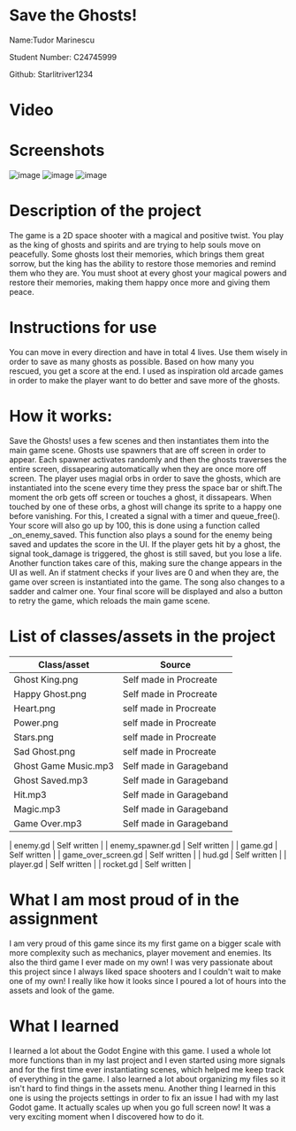 # Save the Ghosts!


Name:Tudor Marinescu

Student Number: C24745999

Github: Starlitriver1234

# Video






# Screenshots
![image](https://github.com/user-attachments/assets/6bad8b3e-3dda-48d6-873f-071979be7277)
![image](https://github.com/user-attachments/assets/3f1724a4-d32e-41ac-8001-8d287bc097da)
![image](https://github.com/user-attachments/assets/66191802-32db-4f8a-b97d-324c6719edfd)


# Description of the project
The game is a 2D space shooter with a magical and positive twist. You play as the king of ghosts and spirits and are trying to help souls move on peacefully. Some ghosts lost their memories, which brings them great sorrow, but the king has the ability to restore those memories and remind them who they are. You must shoot at every ghost your magical powers and restore their memories, making them happy once more and giving them peace.


# Instructions for use
You can move in every direction and have in total 4 lives. Use them wisely in order to save as many ghosts as possible. Based on how many you rescued, you get a score at the end. I used as inspiration old arcade games in order to make the player want to do better and save more of the ghosts.


# How it works:
Save the Ghosts! uses a few scenes and then instantiates them into the main game scene. Ghosts use spawners that are off screen in order to appear. Each spawner activates randomly and then the ghosts traverses the entire screen, dissapearing automatically when they are once more off screen. The player uses magial orbs in order to save the ghosts, which are instantiated into the scene every time they press the space bar or shift.The moment the orb gets off screen or touches a ghost, it dissapears. When touched by one of these orbs, a ghost will change its sprite to a happy one before vanishing. For this, I created a signal with a timer and queue_free(). Your score will also go up by 100, this is done using a function called _on_enemy_saved. This function also plays a sound for the enemy being saved and updates the score in the UI. If the player gets hit by a ghost, the signal took_damage is triggered, the ghost is still saved, but you lose a life. Another function takes care of this, making sure the change appears in the UI as well. An if statment checks if your lives are 0 and when they are, the game over screen is instantiated into the game. The song also changes to a sadder and calmer one. Your final score will be displayed and also a button to retry the game, which reloads the main game scene.


# List of classes/assets in the project


| Class/asset | Source |
|-----------|-----------|
| Ghost King.png | Self made in Procreate |
| Happy Ghost.png | Self made in Procreate |
| Heart.png | self made in Procreate |
| Power.png | self made in Procreate |
| Stars.png | self made in Procreate |
| Sad Ghost.png | self made in Procreate |
| Ghost Game Music.mp3 | Self made in Garageband |
| Ghost Saved.mp3 | Self made in Garageband |
| Hit.mp3 | Self made in Garageband |
| Magic.mp3 | Self made in Garageband |
| Game Over.mp3 | Self made in Garageband |

| enemy.gd | Self written |
| enemy_spawner.gd | Self written |
| game.gd | Self written |
| game_over_screen.gd | Self written |
| hud.gd | Self written |
| player.gd | Self written |
| rocket.gd | Self written |

# What I am most proud of in the assignment
I am very proud of this game since its my first game on a bigger scale with more complexity such as mechanics, player movement and enemies. Its also the third game I ever made on my own! I was very passionate about this project since I always liked space shooters and I couldn't wait to make one of my own! I really like how it looks since I poured a lot of hours into the assets and look of the game.



# What I learned
I learned a lot about the Godot Engine with this game. I used a whole lot more functions than in my last project and I even started using more signals and for the first time ever instantiating scenes, which helped me keep track of everything in the game. I also learned a lot about organizing my files so it isn't hard to find things in the assets menu. Another thing I learned in this one is using the projects settings in order to fix an issue I had with my last Godot game. It actually scales up when you go full screen now! It was a very exciting moment when I discovered how to do it.
